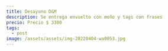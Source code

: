 ```yaml
---
title: Desayuno D&M
description: Se entrega envuelto con moño y tags con frases
precio: Precio $ 3300
tags:
  - post
image: /assets/assets/img-20220404-wa0053.jpg
---
```

